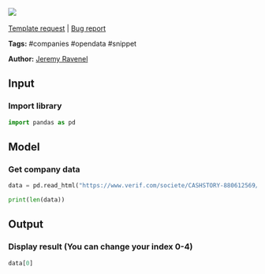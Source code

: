 <a href="https://app.naas.ai/user-redirect/naas/downloader?url=https://raw.githubusercontent.com/jupyter-naas/awesome-notebooks/master/Societe.com/Societe.com_Get_verif.com.ipynb" target="_parent"><img src="https://naasai-public.s3.eu-west-3.amazonaws.com/open_in_naas.svg"/></a><br><br><a href="https://github.com/jupyter-naas/awesome-notebooks/issues/new?assignees=&labels=&template=template-request.md&title=Tool+-+Action+of+the+notebook+">Template request</a> | <a href="https://github.com/jupyter-naas/awesome-notebooks/issues/new?assignees=&labels=bug&template=bug_report.md&title=Societe.com+-+Get+verif.com:+Error+short+description">Bug report</a>

**Tags:** #companies #opendata #snippet

**Author:** [Jeremy Ravenel](https://www.linkedin.com/in/ACoAAAJHE7sB5OxuKHuzguZ9L6lfDHqw--cdnJg/)

## Input

### Import library


```python
import pandas as pd
```

## Model

### Get company data


```python
data = pd.read_html("https://www.verif.com/societe/CASHSTORY-880612569/", encoding="UTF-8")
```


```python
print(len(data))
```

## Output

### Display result (You can change your index 0-4)


```python
data[0]
```
